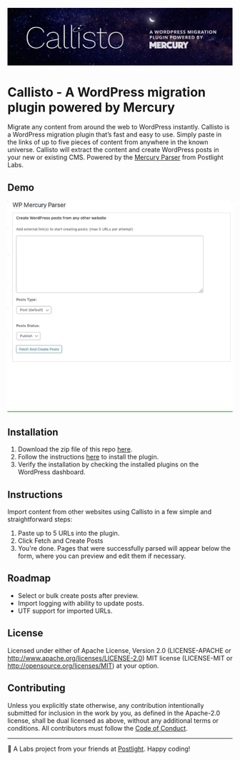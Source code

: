 ![callisto](/callisto.jpg)

# Callisto - A WordPress migration plugin powered by Mercury
Migrate any content from around the web to WordPress instantly. Callisto is a
WordPress migration plugin that’s fast and easy to use. Simply paste in the
links of up to five pieces of content from anywhere in the known universe.
Callisto will extract the content and create WordPress posts in your new or
existing CMS. Powered by the [Mercury
Parser](https://github.com/postlight/mercury-parser) from Postlight Labs.

## Demo
![example](/demo.gif)

## Installation
1. Download the zip file of this repo [here](https://github.com/postlight/wp-mercury-parser/archive/master.zip).
2. Follow the instructions [here](https://wordpress.org/support/article/managing-plugins/#installing-plugins) to install the plugin.
3. Verify the installation by checking the installed plugins on the WordPress dashboard.

## Instructions
Import content from other websites using Callisto in a few simple and
straightforward steps:

  1. Paste up to 5 URLs into the plugin.
  2. Click Fetch and Create Posts
  3. You're done. Pages that were successfully parsed will appear below the
     form, where you can preview and edit them if necessary.

## Roadmap
- Select or bulk create posts after preview.
- Import logging with ability to update posts.
- UTF support for imported URLs.

## License

Licensed under either of
Apache License, Version 2.0 (LICENSE-APACHE or http://www.apache.org/licenses/LICENSE-2.0)
MIT license (LICENSE-MIT or http://opensource.org/licenses/MIT)
at your option.

## Contributing

Unless you explicitly state otherwise, any contribution intentionally submitted for inclusion in the work by you, as defined in the Apache-2.0 license, shall be dual licensed as above, without any additional terms or conditions. All contributors must follow the [Code of Conduct](/CODE_OF_CONDUCT.md).

---

🔬 A Labs project from your friends at [Postlight](https://postlight.com/). Happy coding!
